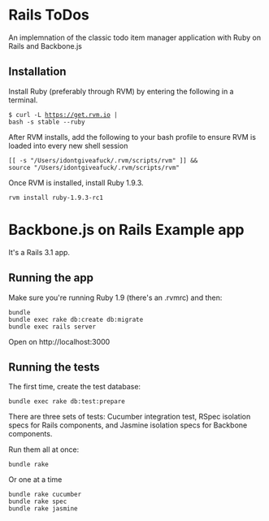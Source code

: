 # Rails ToDos

An implemnation of the classic todo item manager application with Ruby on Rails and Backbone.js

## Installation

Install Ruby (preferably through RVM) by entering the following in a terminal.

<code>$ curl -L https://get.rvm.io | bash -s stable --ruby</code>

After RVM installs, add the following to your bash profile to ensure RVM is loaded into every new shell session

<code>[[ -s "/Users/idontgiveafuck/.rvm/scripts/rvm" ]] && source "/Users/idontgiveafuck/.rvm/scripts/rvm"</code>

Once RVM is installed, install Ruby 1.9.3.

<code>rvm install ruby-1.9.3-rc1</code> 

Backbone.js on Rails Example app
================================

It's a Rails 3.1 app.

Running the app
---------------

Make sure you're running Ruby 1.9 (there's an .rvmrc) and then:

    bundle
    bundle exec rake db:create db:migrate
    bundle exec rails server

Open on http://localhost:3000

Running the tests
-----------------

The first time, create the test database:

    bundle exec rake db:test:prepare

There are three sets of tests: Cucumber integration test, RSpec isolation specs
for Rails components, and Jasmine isolation specs for Backbone components.

Run them all at once:

    bundle rake

Or one at a time

    bundle rake cucumber
    bundle rake spec
    bundle rake jasmine
